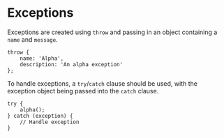 # Exceptions

Exceptions are created using `throw` and passing in an object containing a `name` and `message`.

```
throw {
    name: 'Alpha',
    description: 'An alpha exception'
};
```

To handle exceptions, a `try`/`catch` clause should be used, with the exception object being passed into the `catch` clause.

```
try {
    alpha();
} catch (exception) {
    // Handle exception
}
```




